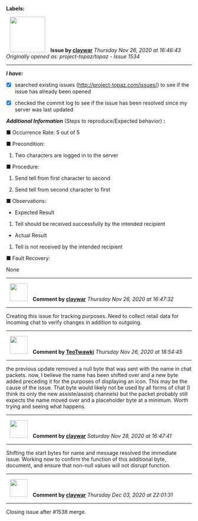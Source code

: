 **Labels:**



<a href="https://github.com/claywar"><img src="https://avatars1.githubusercontent.com/u/12447174?v=4" width="96" height="96" hspace="10"></img></a> **Issue by [claywar](https://github.com/claywar)**
_Thursday Nov 26, 2020 at 16:46:43_
_Originally opened as: project-topaz/topaz - Issue 1534_

----

<!-- place 'x' mark between square [] brackets to checkmark box -->
**_I have:_**

- [x] searched existing issues (http://project-topaz.com/issues/) to see if the issue has already been opened
- [x] checked the commit log to see if the issue has been resolved since my server was last updated

**_Additional Information_** (Steps to reproduce/Expected behavior) **:** 

■ Occurrence Rate: 5 out of 5
■ Precondition:
1. Two characters are logged in to the server

■ Procedure:
1. Send tell from first character to second
2. Send tell from second character to first

■ Observations:
- Expected Result
1. Tell should be received successfully by the intended recipient

- Actual Result
1. Tell is not received by the intended recipient

■ Fault Recovery:
None



----
<a href="https://github.com/claywar"><img src="https://avatars1.githubusercontent.com/u/12447174?v=4" width="48" height="48" hspace="10"></img></a> **Comment by [claywar](https://github.com/claywar)**
_Thursday Nov 26, 2020 at 16:47:32_

----

Creating this issue for tracking purposes.  Need to collect retail data for incoming chat to verify changes in addition to outgoing.


----
<a href="https://github.com/TeoTwawki"><img src="https://avatars0.githubusercontent.com/u/6871475?v=4" width="48" height="48" hspace="10"></img></a> **Comment by [TeoTwawki](https://github.com/TeoTwawki)**
_Thursday Nov 26, 2020 at 18:54:45_

----

the previous update removed a null byte that was sent with the name in chat packets. now, I believe the name has been shifted over and a new byte added preceding it for the purposes of displaying an icon. This may be the cause of the issue. That byte would likely not be used by all forms of chat (I think its only the new assiste/assistj channels) but the packet probably still expects the name moved over and a placeholder byte at a minimum. Worth trying and seeing what happens.


----
<a href="https://github.com/claywar"><img src="https://avatars1.githubusercontent.com/u/12447174?v=4" width="48" height="48" hspace="10"></img></a> **Comment by [claywar](https://github.com/claywar)**
_Saturday Nov 28, 2020 at 16:47:41_

----

Shifting the start bytes for name and message resolved the immediate issue.  Working now to confirm the function of this additional byte, document, and ensure that non-null values will not disrupt function.


----
<a href="https://github.com/claywar"><img src="https://avatars1.githubusercontent.com/u/12447174?v=4" width="48" height="48" hspace="10"></img></a> **Comment by [claywar](https://github.com/claywar)**
_Thursday Dec 03, 2020 at 22:01:31_

----

Closing issue after #1538 merge.
